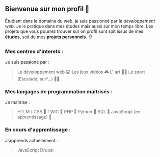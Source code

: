 ## Bienvenue sur mon profil 🤗

<!--
**eliooooooo/eliooooooo** is a ✨ _special_ ✨ repository because its `README.md` (this file) appears on your GitHub profile.

Here are some ideas to get you started:

- 🔭 I’m currently working on ...
- 🌱 I’m currently learning ...
- 👯 I’m looking to collaborate on ...
- 🤔 I’m looking for help with ...
- 💬 Ask me about ...
- 📫 How to reach me: ...
- 😄 Pronouns: ...
- ⚡ Fun fact: ...
-->

Étudiant dans le domaine du web, je suis passionné par le *développement web*. Je le pratique dans mes études mais aussi sur mon temps libre.
Les projets que vous pourrez trouver sur on profil sont soit issus de mes **études**, soit de mes **projets personnels**. 👌

### Mes centres d'interets :

Je suis passioné par : 
 > Le développement web 💻
 > Les jeux vidéos 🎮
 > L' art 👨‍🎨
 > Le sport (Escalade, surf...) 🧗‍♂️

### Mes langages de programmation maîtrisés :

Je maîtrise : 
 > HTLM / CSS 🏅
 > TWIG 🏅
 > PHP 🥇
 > Python 🥈
 > SQL 🥈
 > JavaScript (en apprentissage) 🥉

### En cours d'apprentissage :

J'apprends actuellement : 
 > JavaScript
 > Drupal






